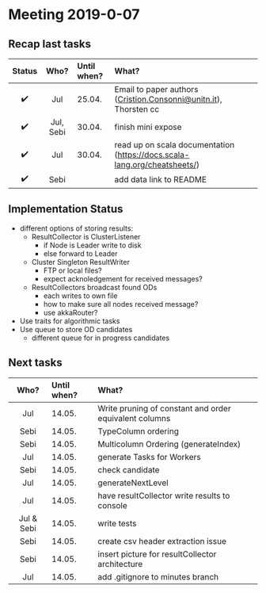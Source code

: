 # Meeting 2019-0-07

## Recap last tasks

| Status | Who?  | Until when?   | What? |
| :----: | :---: | :------------ | :---- |
|  :heavy_check_mark: | Jul | 25.04. | Email to paper authors (Cristion.Consonni@unitn.it), Thorsten cc |
|  :heavy_check_mark: | Jul, Sebi | 30.04. | finish mini expose |
|  :heavy_check_mark: | Jul | 30.04. | read up on scala documentation (https://docs.scala-lang.org/cheatsheets/) |
|  :heavy_check_mark: | Sebi |  | add data link to README |


## Implementation Status
- different options of storing results:
  - ResultCollector is ClusterListener 
    - if Node is Leader write to disk
    - else forward to Leader
  - Cluster Singleton ResultWriter 
    - FTP or local files?
    - expect acknoledgement for received messages?
  - ResultCollectors broadcast found ODs
    - each writes to own file
    - how to make sure all nodes received message?
    - use akkaRouter?
- Use traits for algorithmic tasks 
- Use queue to store OD candidates
  - different queue for in progress candidates 

## Next tasks

| Who?  | Until when?   | What? |
| :---: | :------------ | :---- |
| Jul | 14.05. | Write pruning of constant and order equivalent columns |
| Sebi | 14.05. | TypeColumn ordering |
| Sebi | 14.05. | Multicolumn Ordering (generateIndex) |
| Jul | 14.05. | generate Tasks for Workers |
| Sebi | 14.05. | check candidate |
| Jul | 14.05. | generateNextLevel |
| Jul | 14.05. | have resultCollector write results to console |
| Jul & Sebi | 14.05. | write tests |
| Sebi | 14.05. | create csv header extraction issue |
| Sebi | 14.05. | insert picture for resultCollector architecture |
| Jul | 14.05. | add .gitignore to minutes branch |